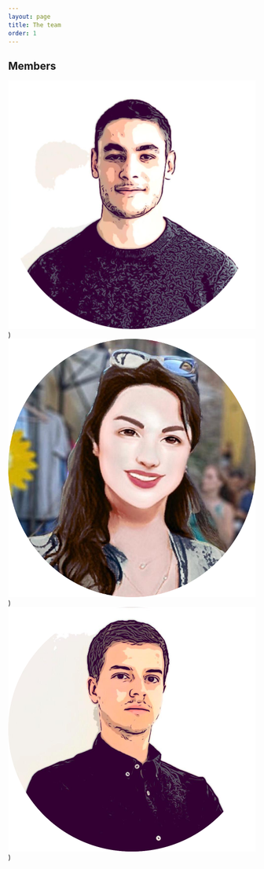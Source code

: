 ```yaml
---
layout: page
title: The team
order: 1
---
```


## Members

![Sherlock Holmes](/assets/img/val.png))
![Enola Holmes](/assets/img/maina.png))
![Doctor Watson](/assets/img/apo.png))
